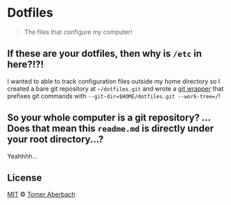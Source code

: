 # Dotfiles

> The files that configure my computer!

## If these are your dotfiles, then why is `/etc` in here?!?!

I wanted to able to track configuration files outside my home directory so I created a bare git repository at `~/dotfiles.git` and wrote a [git wrapper](https://github.com/TomerAberbach/dotfiles/blob/master/home/tomeraberbach/.config/fish/functions/gitdot.fish) that prefixes git commands with `--git-dir=$HOME/dotfiles.git --work-tree=/`!         

## So your whole computer is a git repository? ... Does that mean this `readme.md` is directly under your root directory...?

Yeahhhh...

## License

[MIT](https://github.com/TomerAberbach/dotfiles/blob/master/license) © [Tomer Aberbach](https://github.com/TomerAberbach)


